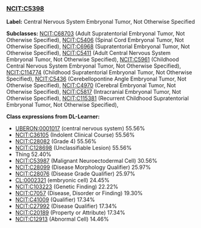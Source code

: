 
### [NCIT:C5398](http://purl.obolibrary.org/obo/NCIT_C5398)
**Label:** Central Nervous System Embryonal Tumor, Not Otherwise Specified

**Subclasses:** [NCIT:C68703](http://purl.obolibrary.org/obo/NCIT_C68703) (Adult Supratentorial Embryonal Tumor, Not Otherwise Specified), [NCIT:C5406](http://purl.obolibrary.org/obo/NCIT_C5406) (Spinal Cord Embryonal Tumor, Not Otherwise Specified), [NCIT:C6968](http://purl.obolibrary.org/obo/NCIT_C6968) (Supratentorial Embryonal Tumor, Not Otherwise Specified), [NCIT:C5411](http://purl.obolibrary.org/obo/NCIT_C5411) (Adult Central Nervous System Embryonal Tumor, Not Otherwise Specified), [NCIT:C5961](http://purl.obolibrary.org/obo/NCIT_C5961) (Childhood Central Nervous System Embryonal Tumor, Not Otherwise Specified), [NCIT:C114774](http://purl.obolibrary.org/obo/NCIT_C114774) (Childhood Supratentorial Embryonal Tumor, Not Otherwise Specified), [NCIT:C5436](http://purl.obolibrary.org/obo/NCIT_C5436) (Cerebellopontine Angle Embryonal Tumor, Not Otherwise Specified), [NCIT:C4970](http://purl.obolibrary.org/obo/NCIT_C4970) (Cerebral Embryonal Tumor, Not Otherwise Specified), [NCIT:C5817](http://purl.obolibrary.org/obo/NCIT_C5817) (Intracranial Embryonal Tumor, Not Otherwise Specified), [NCIT:C115381](http://purl.obolibrary.org/obo/NCIT_C115381) (Recurrent Childhood Supratentorial Embryonal Tumor, Not Otherwise Specified), 

**Class expressions from DL-Learner:**

- [UBERON:0001017](http://purl.obolibrary.org/obo/UBERON_0001017) (central nervous system) 55.56%
- [NCIT:C36105](http://purl.obolibrary.org/obo/NCIT_C36105) (Indolent Clinical Course) 55.56%
- [NCIT:C28082](http://purl.obolibrary.org/obo/NCIT_C28082) (Grade 4) 55.56%
- [NCIT:C128698](http://purl.obolibrary.org/obo/NCIT_C128698) (Unclassifiable Lesion) 55.56%
- Thing 52.40%
- [NCIT:C53987](http://purl.obolibrary.org/obo/NCIT_C53987) (Malignant Neuroectodermal Cell) 30.56%
- [NCIT:C28099](http://purl.obolibrary.org/obo/NCIT_C28099) (Disease Morphology Qualifier) 25.97%
- [NCIT:C28076](http://purl.obolibrary.org/obo/NCIT_C28076) (Disease Grade Qualifier) 25.97%
- [CL:0002321](http://purl.obolibrary.org/obo/CL_0002321) (embryonic cell) 24.45%
- [NCIT:C103223](http://purl.obolibrary.org/obo/NCIT_C103223) (Genetic Finding) 22.22%
- [NCIT:C7057](http://purl.obolibrary.org/obo/NCIT_C7057) (Disease, Disorder or Finding) 19.30%
- [NCIT:C41009](http://purl.obolibrary.org/obo/NCIT_C41009) (Qualifier) 17.34%
- [NCIT:C27992](http://purl.obolibrary.org/obo/NCIT_C27992) (Disease Qualifier) 17.34%
- [NCIT:C20189](http://purl.obolibrary.org/obo/NCIT_C20189) (Property or Attribute) 17.34%
- [NCIT:C12913](http://purl.obolibrary.org/obo/NCIT_C12913) (Abnormal Cell) 14.46%


